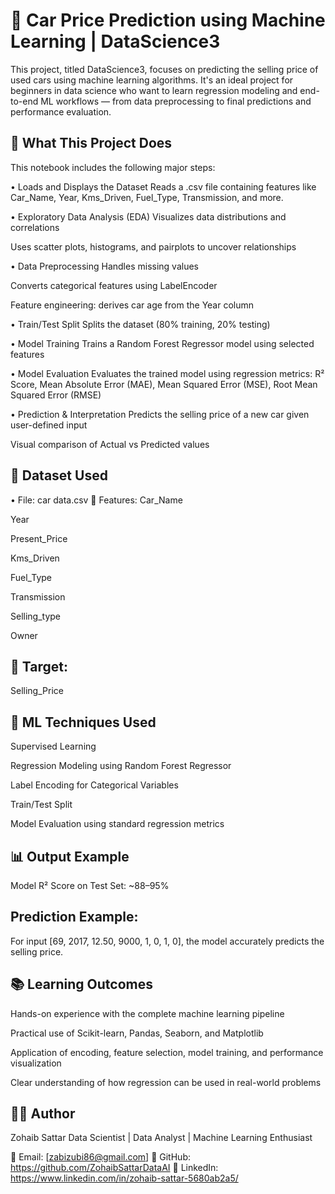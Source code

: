 # 🚗 Car Price Prediction using Machine Learning | DataScience3
This project, titled DataScience3, focuses on predicting the selling price of used cars using machine learning algorithms. It's an ideal project for beginners in data science who want to learn regression modeling and end-to-end ML workflows — from data preprocessing to final predictions and performance evaluation.

## 📌 What This Project Does
This notebook includes the following major steps:

• Loads and Displays the Dataset
Reads a .csv file containing features like Car_Name, Year, Kms_Driven, Fuel_Type, Transmission, and more.

• Exploratory Data Analysis (EDA)
Visualizes data distributions and correlations

Uses scatter plots, histograms, and pairplots to uncover relationships

• Data Preprocessing
Handles missing values

Converts categorical features using LabelEncoder

Feature engineering: derives car age from the Year column

• Train/Test Split
Splits the dataset (80% training, 20% testing)

• Model Training
Trains a Random Forest Regressor model using selected features

• Model Evaluation
Evaluates the trained model using regression metrics:
R² Score, Mean Absolute Error (MAE), Mean Squared Error (MSE), Root Mean Squared Error (RMSE)

• Prediction & Interpretation
Predicts the selling price of a new car given user-defined input

Visual comparison of Actual vs Predicted values

## 📁 Dataset Used
• File: car data.csv
🔸 Features:
Car_Name

Year

Present_Price

Kms_Driven

Fuel_Type

Transmission

Selling_type

Owner

## 🎯 Target:
Selling_Price

## 🧠 ML Techniques Used
Supervised Learning

Regression Modeling using Random Forest Regressor

Label Encoding for Categorical Variables

Train/Test Split

Model Evaluation using standard regression metrics

## 📊 Output Example
Model R² Score on Test Set: ~88–95%

## Prediction Example:
For input [69, 2017, 12.50, 9000, 1, 0, 1, 0], the model accurately predicts the selling price.

## 📚 Learning Outcomes
Hands-on experience with the complete machine learning pipeline

Practical use of Scikit-learn, Pandas, Seaborn, and Matplotlib

Application of encoding, feature selection, model training, and performance visualization

Clear understanding of how regression can be used in real-world problems

## 👨‍💻 Author
Zohaib Sattar
Data Scientist | Data Analyst | Machine Learning Enthusiast

📧 Email: [zabizubi86@gmail.com]
🔗 GitHub: https://github.com/ZohaibSattarDataAI
🔗 LinkedIn: https://www.linkedin.com/in/zohaib-sattar-5680ab2a5/

